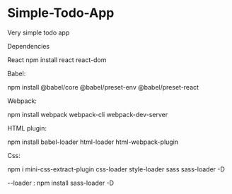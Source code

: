 # Simple-Todo-App
Very simple todo app 

Dependencies

React
npm install react react-dom

Babel:

npm install @babel/core @babel/preset-env @babel/preset-react

Webpack:

npm install webpack webpack-cli webpack-dev-server

HTML plugin:

npm install babel-loader html-loader html-webpack-plugin

Css:

npm i mini-css-extract-plugin css-loader style-loader sass sass-loader -D

--loader : npm install sass-loader -D

